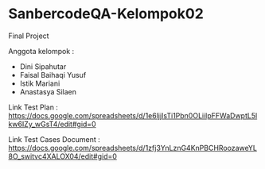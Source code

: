 # SanbercodeQA-Kelompok02
Final Project

Anggota kelompok :
- Dini Sipahutar
- Faisal Baihaqi Yusuf
- Istik Mariani
- Anastasya Silaen

  
Link Test Plan : https://docs.google.com/spreadsheets/d/1e6ljjIsTi1Pbn0OLiilpFFWaDwptL5lkw6IZy_wGsT4/edit#gid=0

Link Test Cases Document : https://docs.google.com/spreadsheets/d/1zfj3YnLznG4KnPBCHRoozaweYL8O_switvc4XALOX04/edit#gid=0
